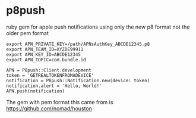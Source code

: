 # p8push
ruby gem for apple push notifications using only the new p8 format not the older pem format

```
export APN_PRIVATE_KEY=/path/APNsAuthKey_ABCDE12345.p8 
export APN_TEAM_ID=XYZDE99911
export APN_KEY_ID=ABCDE12345
export APN_TOPIC=com.bundle.id
```

```
APN = P8push::Client.development
token = 'GETREALTOKENFROMADEVICE'
notification = P8push::Notification.new(device: token)
notification.alert = 'Hello, World!'
APN.push(notification)
```

The gem with pem format this came from is https://github.com/nomad/houston
